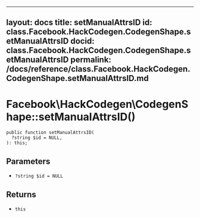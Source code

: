 
***

layout: docs
title: setManualAttrsID
id: class.Facebook.HackCodegen.CodegenShape.setManualAttrsID
docid: class.Facebook.HackCodegen.CodegenShape.setManualAttrsID
permalink: /docs/reference/class.Facebook.HackCodegen.CodegenShape.setManualAttrsID.md
---







# Facebook\\HackCodegen\\CodegenShape::setManualAttrsID()




``` Hack
public function setManualAttrsID(
  ?string $id = NULL,
): this;
```




## Parameters




+ ` ?string $id = NULL `




## Returns




* ` this `